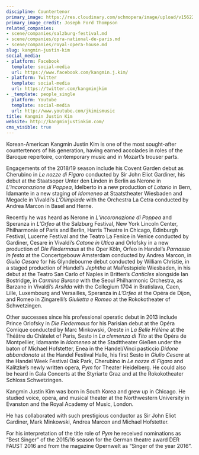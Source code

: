 ```yaml
---
discipline: Countertenor
primary_image: https://res.cloudinary.com/schmopera/image/upload/v1562263007/media/2019/07/KangminJustinKim-pc-JosephFordThompson.jpg
primary_image_credit: Joseph Ford Thompson
related_companies:
- scene/companies/salzburg-festival.md
- scene/companies/opra-national-de-paris.md
- scene/companies/royal-opera-house.md
slug: kangmin-justin-kim
social_media:
- platform: Facebook
  template: social-media
  url: https://www.facebook.com/kangmin.j.kim/
- platform: Twitter
  template: social-media
  url: https://twitter.com/kangminjkim
- _template: people_single
  platform: Youtube
  template: social-media
  url: http://www.youtube.com/jkimismusic
title: Kangmin Justin Kim
website: http://kangminjustinkim.com/
cms_visible: true
---
```

Korean-American Kangmin Justin Kim is one of the most sought-after countertenors of his generation, having earned accolades in roles of the Baroque repertoire, contemporary music and in Mozart’s trouser parts.

Engagements of the 2018/19 season include his Covent Garden debut as Cherubino in _Le nozze di Figaro_ conducted by Sir John Eliot Gardiner, his debut at the Staatsoper Unter den Linden in Berlin as Nerone in _L’incoronazione di Poppea_, Idelberto in a new production of _Lotario_ in Bern, Idamante in a new staging of _Idomeneo_ at Staatstheater Wiesbaden and Megacle in Vivaldi’s _L’Olimpiade_ with the Orchestra La Cetra conducted by Andrea Marcon in Basel and Herne.

Recently he was heard as Nerone in _L’incoronazione di Poppea_ and Speranza in _L’Orfeo_ at the Salzburg Festival, New York Lincoln Center, Philharmonie of Paris and Berlin, Harris Theatre in Chicago, Edinburgh Festival, Lucerne Festival and the Teatro La Fenice in Venice conducted by Gardiner, Cesare in Vivaldi’s _Catone in Utica_ and Orlofsky in a new production of _Die Fledermaus_ at the Oper Köln, Orfeo in Handel’s _Parnasso in festa_ at the Concertgebouw Amsterdam conducted by Andrea Marcon, in _Giulio Cesare_ for his Glyndebourne debut conducted by William Christie, in a staged production of Handel’s _Jephtha_ at Maifestspiele Wiesbaden, in his debut at the Teatro San Carlo of Naples in Britten’s _Canticles_ alongside Ian Bostridge, in _Carmina Burana_ with the Seoul Philharmonic Orchestra, as Barzane in Vivaldi’s _Arsilda_ with the Collegium 1704 in Bratislava, Caen, Lille, Luxembourg and Versailles, Speranza in _L’Orfeo_ at the Opéra de Dijon, and Romeo in Zingarelli’s _Giulietta e Romeo_ at the Rokokotheater of Schwetzingen.

Other successes since his professional operatic debut in 2013 include Prince Orlofsky in _Die Fledermaus_ for his Parisian debut at the Opéra Comique conducted by Marc Minkowski, Oreste in _La Belle Hélène_ at the Théâtre du Châtelet of Paris, Sesto in _La clemenza di Tito_ at the Opéra de Montpellier, Idamante in _Idomeneo_ at the Stadttheater Gießen under the baton of Michael Hofstetter, Enea in the Handel/Vinci pasticcio _Didone abbandonata_ at the Handel Festival Halle, his first Sesto in _Giulio Cesare_ at the Handel Week Festival Oak Park, Cherubino in _Le nozze di Figaro_ and Kalitzke’s newly written opera, _Pym_ for Theater Heidelberg. He could also be heard in Gala Concerts at the Styriarte Graz and at the Rokokotheater Schloss Schwetzingen.

Kangmin Justin Kim was born in South Korea and grew up in Chicago. He studied voice, opera, and musical theater at the Northwestern University in Evanston and the Royal Academy of Music, London.

He has collaborated with such prestigious conductor as Sir John Eliot Gardiner, Mark Minkowski, Andrea Marcon and Michael Hofstetter.

For his interpretation of the title role of _Pym_ he received nominations as “Best Singer” of the 2015/16 season for the German theatre award DER FAUST 2016 and from the magazine Opernwelt as “Singer of the year 2016”.